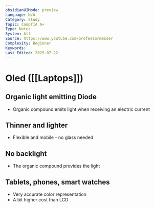 ```yaml
---
obsidianUIMode: preview
Language: N/A
Category: Study
Topic: CompTIA A+
Type: Notes
System: All
Source: https://www.youtube.com/professormesser
Complexity: Beginner
Keywords: 
Last Edited: 2025-07-22
---
```

# Oled ([[Laptops]])

## Organic light emitting Diode
- Organic compound emits light when receiving an electric current

## Thinner and lighter
- Flexible and mobile - no glass needed

## No backlight
- The organic compound provides the light

## Tablets, phones, smart watches
- Very accurate color representation
- A bit higher cost than LCD